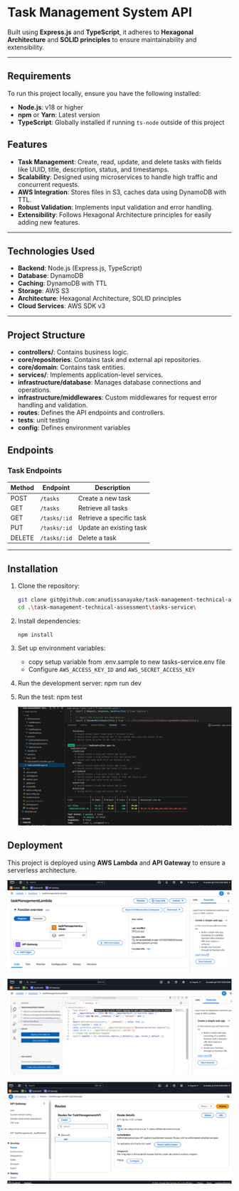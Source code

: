 # Task Management System API

Built using **Express.js** and **TypeScript**, it adheres to **Hexagonal Architecture** and **SOLID principles** to ensure maintainability and extensibility.

---

## Requirements

To run this project locally, ensure you have the following installed:

- **Node.js**: v18 or higher
- **npm** or **Yarn**: Latest version
- **TypeScript**: Globally installed if running `ts-node` outside of this project

## Features

- **Task Management**: Create, read, update, and delete tasks with fields like UUID, title, description, status, and timestamps.
- **Scalability**: Designed using microservices to handle high traffic and concurrent requests.
- **AWS Integration**: Stores files in S3, caches data using DynamoDB with TTL.
- **Robust Validation**: Implements input validation and error handling.
- **Extensibility**: Follows Hexagonal Architecture principles for easily adding new features.

---

## Technologies Used

- **Backend**: Node.js (Express.js, TypeScript)
- **Database**: DynamoDB
- **Caching**: DynamoDB with TTL
- **Storage**: AWS S3
- **Architecture**: Hexagonal Architecture, SOLID principles
- **Cloud Services**: AWS SDK v3

---

## Project Structure

- **controllers/**: Contains business logic.
- **core/repositories**: Contains task and external api repositories.
- **core/domain**: Contains task entities.
- **services/**: Implements application-level services.
- **infrastructure/database**: Manages database connections and operations.
- **infrastructure/middlewares**: Custom middlewares for request error handling and validation.
- **routes**: Defines the API endpoints and controllers.
- **tests**: unit testing
- **config**: Defines environment variables

## Endpoints

### Task Endpoints

| Method | Endpoint     | Description              |
| ------ | ------------ | ------------------------ |
| POST   | `/tasks`     | Create a new task        |
| GET    | `/tasks`     | Retrieve all tasks       |
| GET    | `/tasks/:id` | Retrieve a specific task |
| PUT    | `/tasks/:id` | Update an existing task  |
| DELETE | `/tasks/:id` | Delete a task            |

---

## Installation

1. Clone the repository:

   ```bash
   git clone git@github.com:anudissanayake/task-management-technical-assessment.git
   cd .\task-management-technical-assessment\tasks-service\

   ```

2. Install dependencies:

   ```
   npm install
   ```

3. Set up environment variables:

   - copy setup variable from .env.sample to new tasks-service\.env file
   - Configure `AWS_ACCESS_KEY_ID` and `AWS_SECRET_ACCESS_KEY`

4. Run the development server:
   npm run dev

5. Run the test:
   npm test

   ![Test Coverage ](images/test-coverage-jest.png)

## Deployment

This project is deployed using **AWS Lambda** and **API Gateway** to ensure a serverless architecture.

![AWS Lambda Function Deployment ](images/lambda1.png)

![AWS Lambda Function Handler ](images/lambda2.png)

![API Gateway Configurations](images/api-gateway1.png)
